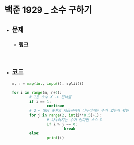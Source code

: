 # 백준 1929 _ 소수 구하기

- ## 문제
    - ### [링크](https://www.acmicpc.net/problem/1929)

<br>

- ## 코드
    ```python
    m, n = map(int, input(). split())

    for i in range(m, n+1):
            # 1은 소수 X -> 건너뜀
            if i == 1:
                    continue
            # 2 ~ 해당 숫자의 제곱근까지 나누어지는 수가 있는지 확인
            for j in range(2, int(i**0.5)+1):
                    # 나누어지는 수가 있다면 소수 X
                    if i % j == 0:
                            break
            else:
                    print(i)
    ```